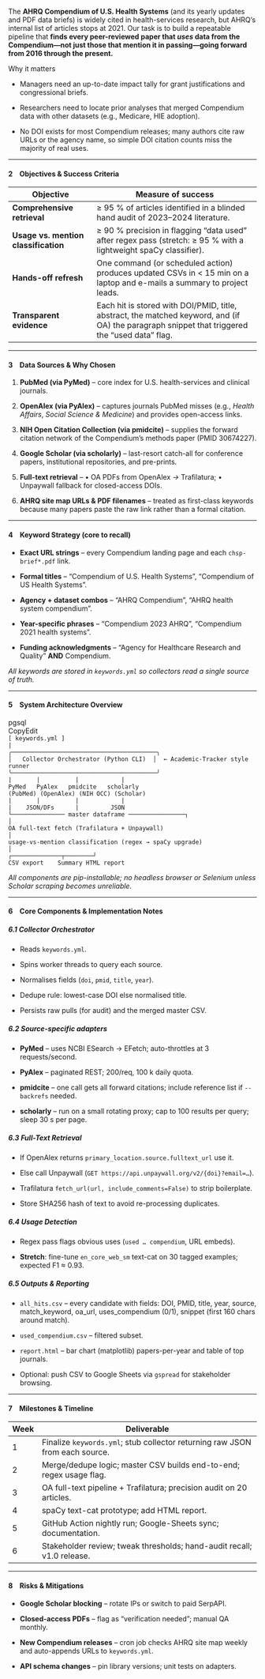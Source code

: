 The **AHRQ Compendium of U.S. Health Systems** (and its yearly updates and PDF data briefs) is widely cited in health-services research, but AHRQ’s internal list of articles stops at 2021\. Our task is to build a repeatable pipeline that **finds every peer-reviewed paper that *uses* data from the Compendium—not just those that mention it in passing—going forward from 2016 through the present.**

Why it matters

* Managers need an up-to-date impact tally for grant justifications and congressional briefs.

* Researchers need to locate prior analyses that merged Compendium data with other datasets (e.g., Medicare, HIE adoption).

* No DOI exists for most Compendium releases; many authors cite raw URLs or the agency name, so simple DOI citation counts miss the majority of real uses.

---

#### **2 Objectives & Success Criteria**

| Objective | Measure of success |
| ----- | ----- |
| **Comprehensive retrieval** | ≥ 95 % of articles identified in a blinded hand audit of 2023–2024 literature. |
| **Usage vs. mention classification** | ≥ 90 % precision in flagging “data used” after regex pass (stretch: ≥ 95 % with a lightweight spaCy classifier). |
| **Hands-off refresh** | One command (or scheduled action) produces updated CSVs in \< 15 min on a laptop and e-mails a summary to project leads. |
| **Transparent evidence** | Each hit is stored with DOI/PMID, title, abstract, the matched keyword, and (if OA) the paragraph snippet that triggered the “used data” flag. |

---

#### **3 Data Sources & Why Chosen**

1. **PubMed (via PyMed)** – core index for U.S. health-services and clinical journals.

2. **OpenAlex (via PyAlex)** – captures journals PubMed misses (e.g., *Health Affairs*, *Social Science & Medicine*) and provides open-access links.

3. **NIH Open Citation Collection (via pmidcite)** – supplies the forward citation network of the Compendium’s methods paper (PMID 30674227).

4. **Google Scholar (via scholarly)** – last-resort catch-all for conference papers, institutional repositories, and pre-prints.

5. **Full-text retrieval** – • OA PDFs from OpenAlex *→* Trafilatura; • Unpaywall fallback for closed-access DOIs.

6. **AHRQ site map URLs & PDF filenames** – treated as first-class keywords because many papers paste the raw link rather than a formal citation.

---

#### **4 Keyword Strategy (core to recall)**

* **Exact URL strings** – every Compendium landing page and each `chsp-brief*.pdf` link.

* **Formal titles** – “Compendium of U.S. Health Systems”, “Compendium of US Health Systems”.

* **Agency \+ dataset combos** – “AHRQ Compendium”, “AHRQ health system compendium”.

* **Year-specific phrases** – “Compendium 2023 AHRQ”, “Compendium 2021 health systems”.

* **Funding acknowledgments** – “Agency for Healthcare Research and Quality” **AND** Compendium.

*All keywords are stored in `keywords.yml` so collectors read a single source of truth.*

---

#### **5 System Architecture Overview**

pgsql  
CopyEdit  
`[ keywords.yml ]`  
       `|`  
`╭─────────────────────────────────────────╮`  
`│   Collector Orchestrator (Python CLI)  │  ← Academic-Tracker style runner`  
`╰─────────────────────────────────────────╯`  
   `|       |          |            |`  
 `PyMed   PyAlex   pmidcite   scholarly`  
`(PubMed) (OpenAlex) (NIH OCC) (Scholar)`  
   `|       |          |            |`  
   `|    JSON/DFs      |         JSON`  
   `└─────────────── master dataframe ────────────────┐`  
                                                     `│`  
                                      `OA full-text fetch (Trafilatura + Unpaywall)`  
                                                     `│`  
                       `usage-vs-mention classification (regex → spaCy upgrade)`  
                                                     `│`  
                             `┌──────────────┬────────┘`  
                          `CSV export    Summary HTML report`

*All components are pip-installable; no headless browser or Selenium unless Scholar scraping becomes unreliable.*

---

#### **6 Core Components & Implementation Notes**

##### **6.1 Collector Orchestrator**

* Reads `keywords.yml`.

* Spins worker threads to query each source.

* Normalises fields (`doi`, `pmid`, `title`, `year`).

* Dedupe rule: lowest-case DOI else normalised title.

* Persists raw pulls (for audit) and the merged master CSV.

##### **6.2 Source-specific adapters**

* **PyMed** – uses NCBI ESearch → EFetch; auto-throttles at 3 requests/second.

* **PyAlex** – paginated REST; 200/req, 100 k daily quota.

* **pmidcite** – one call gets all forward citations; include reference list if `--backrefs` needed.

* **scholarly** – run on a small rotating proxy; cap to 100 results per query; sleep 30 s per page.

##### **6.3 Full-Text Retrieval**

* If OpenAlex returns `primary_location.source.fulltext_url` use it.

* Else call Unpaywall (`GET https://api.unpaywall.org/v2/{doi}?email=…`).

* Trafilatura `fetch_url(url, include_comments=False)` to strip boilerplate.

* Store SHA256 hash of text to avoid re-processing duplicates.

##### **6.4 Usage Detection**

* Regex pass flags obvious uses (`used … compendium`, URL embeds).

* **Stretch**: fine-tune `en_core_web_sm` text-cat on 30 tagged examples; expected F1 ≈ 0.93.

##### **6.5 Outputs & Reporting**

* `all_hits.csv` – every candidate with fields: DOI, PMID, title, year, source, match\_keyword, oa\_url, uses\_compendium (0/1), snippet (first 160 chars around match).

* `used_compendium.csv` – filtered subset.

* `report.html` – bar chart (matplotlib) papers-per-year and table of top journals.

* Optional: push CSV to Google Sheets via `gspread` for stakeholder browsing.

---

#### **7 Milestones & Timeline**

| Week | Deliverable |
| ----- | ----- |
| 1 | Finalize `keywords.yml`; stub collector returning raw JSON from each source. |
| 2 | Merge/dedupe logic; master CSV builds end-to-end; regex usage flag. |
| 3 | OA full-text pipeline \+ Trafilatura; precision audit on 20 articles. |
| 4 | spaCy text-cat prototype; add HTML report. |
| 5 | GitHub Action nightly run; Google-Sheets sync; documentation. |
| 6 | Stakeholder review; tweak thresholds; hand-audit recall; v1.0 release. |

---

#### **8 Risks & Mitigations**

* **Google Scholar blocking** – rotate IPs or switch to paid SerpAPI.

* **Closed-access PDFs** – flag as “verification needed”; manual QA monthly.

* **New Compendium releases** – cron job checks AHRQ site map weekly and auto-appends URLs to `keywords.yml`.

* **API schema changes** – pin library versions; unit tests on adapters.

